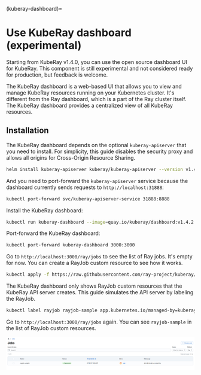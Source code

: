 (kuberay-dashboard)=

# Use KubeRay dashboard (experimental)

Starting from KubeRay v1.4.0, you can use the open source dashboard UI for KubeRay. This component is still experimental and not considered ready for production, but feedback is welcome.

The KubeRay dashboard is a web-based UI that allows you to view and manage KubeRay resources running on your Kubernetes cluster. It's different from the Ray dashboard, which is a part of the Ray cluster itself. The KubeRay dashboard provides a centralized view of all KubeRay resources.

## Installation

The KubeRay dashboard depends on the optional `kuberay-apiserver` that you need to install. For simplicity, this guide disables the security proxy and allows all origins for Cross-Origin Resource Sharing.

```bash
helm install kuberay-apiserver kuberay/kuberay-apiserver --version v1.4.2 --set security= --set cors.allowOrigin='*'
```

And you need to port-forward the `kuberay-apiserver` service because the dashboard currently sends requests to `http://localhost:31888`:

```bash
kubectl port-forward svc/kuberay-apiserver-service 31888:8888
```

Install the KubeRay dashboard:

```bash
kubectl run kuberay-dashboard --image=quay.io/kuberay/dashboard:v1.4.2
```

Port-forward the KubeRay dashboard:

```bash
kubectl port-forward kuberay-dashboard 3000:3000
```

Go to `http://localhost:3000/ray/jobs` to see the list of Ray jobs. It's empty for now. You can create a RayJob custom resource to see how it works.

```bash
kubectl apply -f https://raw.githubusercontent.com/ray-project/kuberay/v1.4.2/ray-operator/config/samples/ray-job.sample.yaml
```

The KubeRay dashboard only shows RayJob custom resources that the KubeRay API server creates. This guide simulates the API server by labeling the RayJob.

```bash
kubectl label rayjob rayjob-sample app.kubernetes.io/managed-by=kuberay-apiserver
```

Go to `http://localhost:3000/ray/jobs` again. You can see `rayjob-sample` in the list of RayJob custom resources.

![KubeRay Dashboard List of RayJobs](./images/kuberay-dashboard-rayjobs.png)
